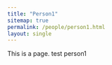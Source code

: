 ```yaml
---
title: "Person1"
sitemap: true
permalink: /people/person1.html
layout: single
---
```



This is a page. test person1 